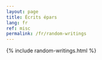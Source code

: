 ```yaml
---
layout: page
title: Écrits épars
lang: fr
ref: misc
permalink: /fr/random-writings
---
```


{% include random-writings.html %}
